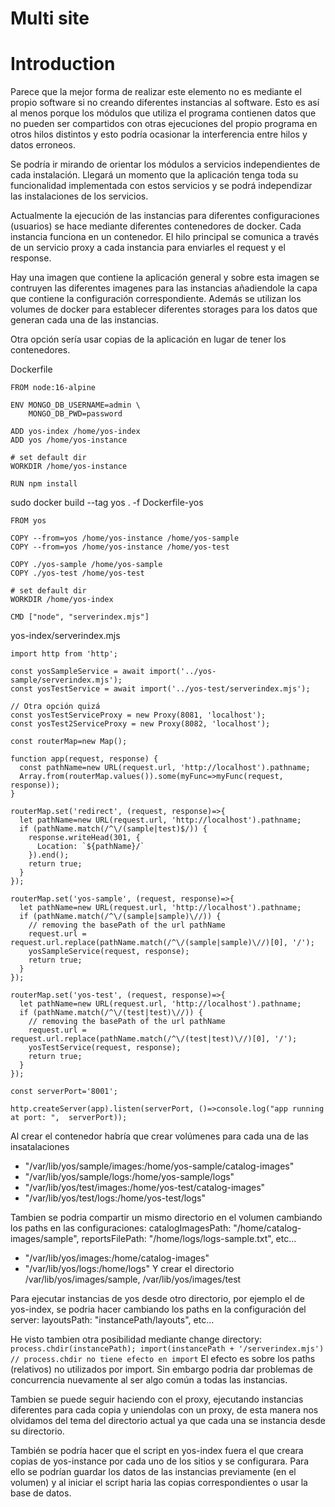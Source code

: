 Multi site
===========

# Introduction

Parece que la mejor forma de realizar este elemento no es mediante el propio software si no creando diferentes instancias al software. Esto es así al menos porque los módulos que utiliza el programa contienen datos que no pueden ser compartidos con otras ejecuciones del propio programa en otros hilos distintos y esto podría ocasionar la interferencia entre hilos y datos erroneos.

Se podría ir mirando de orientar los módulos a servicios independientes de cada instalación. Llegará un momento que la aplicación tenga toda su funcionalidad implementada con estos servicios y se podrá independizar las instalaciones de los servicios.

Actualmente la ejecución de las instancias para diferentes configuraciones (usuarios) se hace mediante diferentes contenedores de docker. Cada instancia funciona en un contenedor. El hilo principal se comunica a través de un servicio proxy a cada instancia para enviarles el request y el response.

Hay una imagen que contiene la aplicación general y sobre esta imagen se contruyen las diferentes imagenes para las instancias añadiendole la capa que contiene la configuración correspondiente. Además se utilizan los volumes de docker para establecer diferentes storages para los datos que generan cada una de las instancias.

Otra opción sería usar copias de la aplicación en lugar de tener los contenedores.

Dockerfile
```
FROM node:16-alpine

ENV MONGO_DB_USERNAME=admin \
    MONGO_DB_PWD=password

ADD yos-index /home/yos-index
ADD yos /home/yos-instance

# set default dir
WORKDIR /home/yos-instance

RUN npm install
```
sudo docker build --tag yos . -f Dockerfile-yos

```
FROM yos

COPY --from=yos /home/yos-instance /home/yos-sample
COPY --from=yos /home/yos-instance /home/yos-test

COPY ./yos-sample /home/yos-sample
COPY ./yos-test /home/yos-test

# set default dir
WORKDIR /home/yos-index

CMD ["node", "serverindex.mjs"]
```

yos-index/serverindex.mjs
```
import http from 'http';

const yosSampleService = await import('../yos-sample/serverindex.mjs');
const yosTestService = await import('../yos-test/serverindex.mjs');

// Otra opción quizá
const yosTestServiceProxy = new Proxy(8081, 'localhost');
const yosTest2ServiceProxy = new Proxy(8082, 'localhost');

const routerMap=new Map();

function app(request, response) {
  const pathName=new URL(request.url, 'http://localhost').pathname;
  Array.from(routerMap.values()).some(myFunc=>myFunc(request, response));
}

routerMap.set('redirect', (request, response)=>{
  let pathName=new URL(request.url, 'http://localhost').pathname;
  if (pathName.match(/^\/(sample|test)$/)) {
    response.writeHead(301, {
      Location: `${pathName}/`
    }).end();
    return true;
  }
});

routerMap.set('yos-sample', (request, response)=>{
  let pathName=new URL(request.url, 'http://localhost').pathname;
  if (pathName.match(/^\/(sample|sample)\//)) {
    // removing the basePath of the url pathName
    request.url = request.url.replace(pathName.match(/^\/(sample|sample)\//)[0], '/');
    yosSampleService(request, response);
    return true;
  }
});

routerMap.set('yos-test', (request, response)=>{
  let pathName=new URL(request.url, 'http://localhost').pathname;
  if (pathName.match(/^\/(test|test)\//)) {
    // removing the basePath of the url pathName
    request.url = request.url.replace(pathName.match(/^\/(test|test)\//)[0], '/');
    yosTestService(request, response);
    return true;
  }
});

const serverPort='8001';

http.createServer(app).listen(serverPort, ()=>console.log("app running at port: ",  serverPort));
```

Al crear el contenedor habría que crear volúmenes para cada una de las insatalaciones
- "/var/lib/yos/sample/images:/home/yos-sample/catalog-images" 
- "/var/lib/yos/sample/logs:/home/yos-sample/logs"
- "/var/lib/yos/test/images:/home/yos-test/catalog-images" 
- "/var/lib/yos/test/logs:/home/yos-test/logs"

Tambien se podria compartir un mismo directorio en el volumen cambiando los paths en las configuraciones:
catalogImagesPath: "/home/catalog-images/sample", reportsFilePath: "/home/logs/logs-sample.txt", etc...
- "/var/lib/yos/images:/home/catalog-images"
- "/var/lib/yos/logs:/home/logs"
Y crear el directorio /var/lib/yos/images/sample, /var/lib/yos/images/test

Para ejecutar instancias de yos desde otro directorio, por ejemplo el de yos-index, se podria hacer cambiando los paths en la configuración del server:
layoutsPath: "instancePath/layouts", etc...

He visto tambien otra posibilidad mediante change directory:
`process.chdir(instancePath);
import(instancePath + '/serverindex.mjs') // process.chdir no tiene efecto en import` 
El efecto es sobre los paths (relativos) no utilizados por import. Sin embargo podria dar problemas de concurrencia nuevamente al ser algo común a todas las instancias.

Tambien se puede seguir haciendo con el proxy, ejecutando instancias diferentes para cada copia y uniendolas con un proxy, de esta manera nos olvidamos del tema del directorio actual ya que cada una se instancia desde su directorio.

También se podría hacer que el script en yos-index fuera el que creara copias de yos-instance por cada uno de los sitios y se configurara. Para ello se podrían guardar los datos de las instancias previamente (en el volumen) y al iniciar el script haria las copias correspondientes o usar la base de datos.


